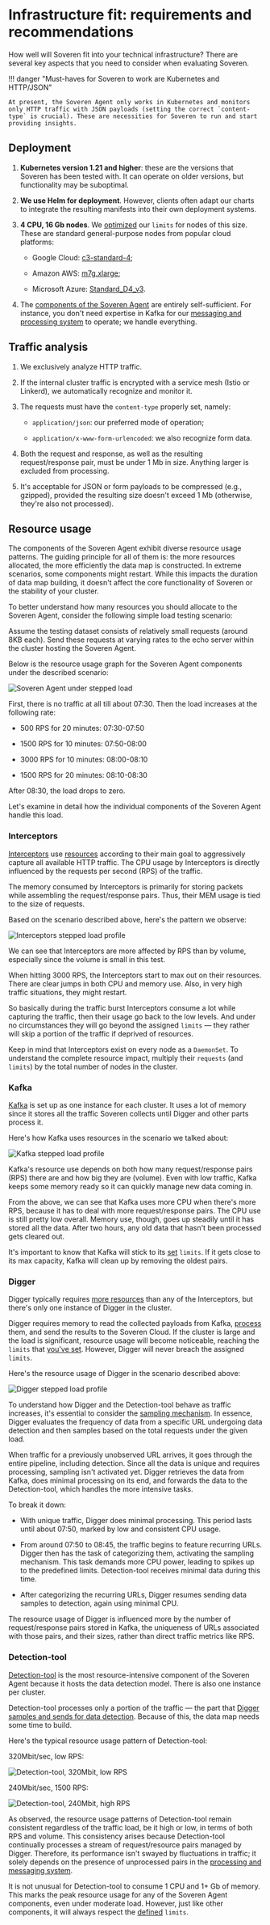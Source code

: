 # Infrastructure fit: requirements and recommendations

How well will Soveren fit into your technical infrastructure? There are several key aspects that you need to consider when evaluating Soveren.

!!! danger "Must-haves for Soveren to work are Kubernetes and HTTP/JSON"

    At present, the Soveren Agent only works in Kubernetes and monitors only HTTP traffic with JSON payloads (setting the correct `content-type` is crucial). These are necessities for Soveren to run and start providing insights.

## Deployment

1. **Kubernetes version 1.21 and higher**: these are the versions that Soveren has been tested with. It can operate on older versions, but functionality may be suboptimal.

2. **We use Helm for deployment**. However, clients often adapt our charts to integrate the resulting manifests into their own deployment systems.

3. **4 CPU, 16 Gb nodes**. We [optimized](../../administration/configuring-agent/#resource-limits) our `limits` for nodes of this size. These are standard general-purpose nodes from popular cloud platforms:

    * Google Cloud: [c3-standard-4](https://cloud.google.com/compute/all-pricing#c3_standard_machine_types);

    * Amazon AWS: [m7g.xlarge](https://aws.amazon.com/ec2/instance-types/#General_Purpose);

    * Microsoft Azure: [Standard_D4_v3](https://learn.microsoft.com/en-us/azure/virtual-machines/dv3-dsv3-series#dv3-series).

4. The [components of the Soveren Agent](../overview/#soveren-agent) are entirely self-sufficient. For instance, you don't need expertise in Kafka for our [messaging and processing system](../traffic-processing/) to operate; we handle everything.

## Traffic analysis

1. We exclusively analyze HTTP traffic.

2. If the internal cluster traffic is encrypted with a service mesh (Istio or Linkerd), we automatically recognize and monitor it.

3. The requests must have the `content-type` properly set, namely:

    * `application/json`: our preferred mode of operation;

    * `application/x-www-form-urlencoded`: we also recognize form data.

4. Both the request and response, as well as the resulting request/response pair, must be under 1 Mb in size. Anything larger is excluded from processing.

5. It's acceptable for JSON or form payloads to be compressed (e.g., gzipped), provided the resulting size doesn't exceed 1 Mb (otherwise, they're also not processed).

## Resource usage

The components of the Soveren Agent exhibit diverse resource usage patterns. The guiding principle for all of them is: the more resources allocated, the more efficiently the data map is constructed. In extreme scenarios, some components might restart. While this impacts the duration of data map building, it doesn't affect the core functionality of Soveren or the stability of your cluster.

To better understand how many resources you should allocate to the Soveren Agent, consider the following simple load testing scenario:

Assume the testing dataset consists of relatively small requests (around 8KB each). Send these requests at varying rates to the echo server within the cluster hosting the Soveren Agent.

Below is the resource usage graph for the Soveren Agent components under the described scenario:

![Soveren Agent under stepped load](../../img/architecture/load-agent-summary.png "Soveren Agent under stepped load")

First, there is no traffic at all till about 07:30. Then the load increases at the following rate:

* 500 RPS for 20 minutes: 07:30-07:50

* 1500 RPS for 10 minutes: 07:50-08:00

* 3000 RPS for 10 minutes: 08:00-08:10

* 1500 RPS for 20 minutes: 08:10-08:30

After 08:30, the load drops to zero.

Let's examine in detail how the individual components of the Soveren Agent handle this load.

### Interceptors

[Interceptors](../traffic-interception/) use [resources](../../administration/configuring-agent/#interceptors) according to their main goal to aggressively capture all available HTTP traffic. The CPU usage by Interceptors is directly influenced by the requests per second (RPS) of the traffic.

The memory consumed by Interceptors is primarily for storing packets while assembling the request/response pairs. Thus, their MEM usage is tied to the size of requests.

Based on the scenario described above, here's the pattern we observe:

![Interceptors stepped load profile](../../img/architecture/load-interceptor.png "Interceptors stepped load profile")

We can see that Interceptors are more affected by RPS than by volume, especially since the volume is small in this test.

When hitting 3000 RPS, the Interceptors start to max out on their resources. There are clear jumps in both CPU and memory use. Also, in very high traffic situations, they might restart.

So basically during the traffic burst Interceptors consume a lot while capturing the traffic, then their usage go back to the low levels. And under no circumstances they will go beyond the assigned `limits` — they rather will skip a portion of the traffic if deprived of resources.

Keep in mind that Interceptors exist on every node as a `DaemonSet`. To understand the complete resource impact, multiply their `requests` (and `limits`) by the total number of nodes in the cluster.

### Kafka

[Kafka](../../administration/configuring-agent/#kafka) is set up as one instance for each cluster. It uses a lot of memory since it stores all the traffic Soveren collects until Digger and other parts process it.

Here's how Kafka uses resources in the scenario we talked about:

![Kafka stepped load profile](../../img/architecture/load-kafka.png "Kafka stepped load profile")

Kafka's resource use depends on both how many request/response pairs (RPS) there are and how big they are (volume). Even with low traffic, Kafka keeps some memory ready so it can quickly manage new data coming in.

From the above, we can see that Kafka uses more CPU when there's more RPS, because it has to deal with more request/response pairs. The CPU use is still pretty low overall. Memory use, though, goes up steadily until it has stored all the data. After two hours, any old data that hasn't been processed gets cleared out.

It's important to know that Kafka will stick to its [set](../../administration/configuring-agent/#kafka) `limits`. If it gets close to its max capacity, Kafka will clean up by removing the oldest pairs.

### Digger

Digger typically requires [more resources](../../administration/configuring-agent/#digger) than any of the Interceptors, but there's only one instance of Digger in the cluster.

Digger requires memory to read the collected payloads from Kafka, [process](../traffic-processing/) them, and send the results to the Soveren Cloud. If the cluster is large and the load is significant, resource usage will become noticeable, reaching the `limits` that [you've set](../../administration/configuring-agent/#digger). However, Digger will never breach the assigned `limits`.

Here's the resource usage of Digger in the scenario described above:

![Digger stepped load profile](../../img/architecture/load-digger.png "Digger stepped load profile")

To understand how Digger and the Detection-tool behave as traffic increases, it's essential to consider the [sampling mechanism](.../traffic-processing/#url-clustering-sampling-and-data-detection). In essence, Digger evaluates the frequency of data from a specific URL undergoing data detection and then samples based on the total requests under the given load.

When traffic for a previously unobserved URL arrives, it goes through the entire pipeline, including detection. Since all the data is unique and requires processing, sampling isn't activated yet. Digger retrieves the data from Kafka, does minimal processing on its end, and forwards the data to the Detection-tool, which handles the more intensive tasks.

To break it down:

* With unique traffic, Digger does minimal processing. This period lasts until about 07:50, marked by low and consistent CPU usage.

* From around 07:50 to 08:45, the traffic begins to feature recurring URLs. Digger then has the task of categorizing them, activating the sampling mechanism. This task demands more CPU power, leading to spikes up to the predefined limits. Detection-tool receives minimal data during this time.

* After categorizing the recurring URLs, Digger resumes sending data samples to detection, again using minimal CPU.

The resource usage of Digger is influenced more by the number of request/response pairs stored in Kafka, the uniqueness of URLs associated with those pairs, and their sizes, rather than direct traffic metrics like RPS.

### Detection-tool

[Detection-tool](../../administration/configuring-agent/#detection-tool) is the most resource-intensive component of the Soveren Agent because it hosts the data detection model. There is also one instance per cluster.

Detection-tool processes only a portion of the traffic — the part that [Digger samples and sends for data detection](../traffic-processing/#url-clustering-sampling-and-data-detection). Because of this, the data map needs some time to build.

Here's the typical resource usage pattern of Detection-tool:

320Mbit/sec, low RPS:

![Detection-tool, 320Mbit, low RPS](../../img/architecture/dt-load-320mbit-lowrps.png "Detection-tool, 320Mbit, low RPS")

240Mbit/sec, 1500 RPS:

![Detection-tool, 240Mbit, high RPS](../../img/architecture/dt-load-240mbit-highrps.png "Detection-tool, 240Mbit, high RPS")

As observed, the resource usage patterns of Detection-tool remain consistent regardless of the traffic load, be it high or low, in terms of both RPS and volume. This consistency arises because Detection-tool continually processes a stream of request/resource pairs managed by Digger. Therefore, its performance isn't swayed by fluctuations in traffic; it solely depends on the presence of unprocessed pairs in the [processing and messaging system](../traffic-processing/).

It is not unusual for Detection-tool to consume 1 CPU and 1+ Gb of memory. This marks the peak resource usage for any of the Soveren Agent components, even under moderate load. However, just like other components, it will always respect the [defined](../../administration/configuring-agent/#detection-tool) `limits`.

